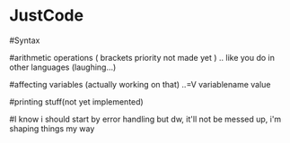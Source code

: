 # JustCode
#Syntax

#arithmetic operations ( brackets priority not made yet )
.. like you do in other languages (laughing...)

#affecting variables (actually working on that)
..=V variablename value

#printing stuff(not yet implemented)


#I know i should start by error handling but dw, it'll not be messed up, i'm shaping things my way

